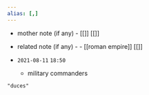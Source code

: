 ```yaml
---
alias: [,]
---
```

- mother note (if any)
		- [[]] [[]]
- related note (if any) -
		- [[roman empire]] [[]]


- `2021-08-11`  `18:50`
	- military commanders

```query
"duces"
```
